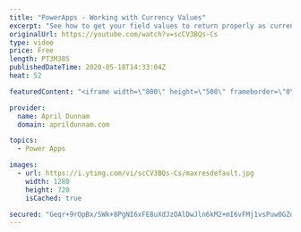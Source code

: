 ```yaml
---
title: "PowerApps - Working with Currency Values"
excerpt: "See how to get your field values to return properly as currency in PowerApps"
originalUrl: https://youtube.com/watch?v=scCV3BQs-Cs
type: video
price: Free
length: PT3M38S
publishedDateTime: 2020-05-18T14:33:04Z
heat: 52

featuredContent: "<iframe width=\"800\" height=\"500\" frameborder=\"0\" src=\"https://www.youtube.com/embed/scCV3BQs-Cs\" allow=\"accelerometer; autoplay; encrypted-media; gyroscope; picture-in-picture\" allowfullscreen></iframe>"

provider:
  name: April Dunnam
  domain: aprildunnam.com

topics:
  - Power Apps

images:
  - url: https://i.ytimg.com/vi/scCV3BQs-Cs/maxresdefault.jpg
    width: 1280
    height: 720
    isCached: true

secured: "Geqr+9rOpBx/SWk+8PgNI6xFE8uXdJzOAlDwJln6kM2+mI6vFMj1vsPuw0GZd6IygQz0EgFf4s+mjzqCfesbnuyJKbv9tmOeqh+G+CyWXisUX7iYR58snX7IIDNpgR6lLRZYn7sM9DfekcZ7K9R+PVQUNFL4Ja1x1yEnlS1yuBbaxsxErdkSTyEO6+pB4ky71j9ModitqIyHrGaXvNK+JP1xc9nFKvz6yO3jeN2SGPOPBHVc+MqhESDGfbDZNdwZ1f2WeiusWE1gNYQfyODlWvcYqwstaR09umuhHVDccc22Q0MIUtPYeVD+7YgAsWIUOAEhl+RzIRVp/sp4z60iDboq3DD3DNBlz1/cm8REVhu0ayITu7DsCc4mzvkPflW1A1e3Dl8rCu1PtXQxadlsyYEJedWXl+GO40F/10elDsY=;BcP6ifFQWU2spvPXW2p57g=="
---
```


